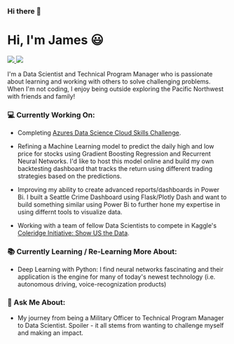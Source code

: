 ### Hi there 👋

# Hi, I'm James :smiley:

 <!-- LinkedIn Contact -->
  <a href="https://www.linkedin.com/in/jawangusmc/" target="_blank">
    <img src="https://img.shields.io/badge/-JAMES%20WANG-blue?style=for-the-badge&logo=Linkedin&logoColor=white"/>
  </a>
  
<!-- Email -->
  <a href="mailto:jawang.um@gmail.com">
    <img src="https://img.shields.io/badge/EMAIL-jawang.um@gmail.com-20b2aa?style=for-the-badge"/>
  </a>
  
</br>
<p>
I'm a Data Scientist and Technical Program Manager who is passionate about learning and working with others to solve challenging problems. When I'm not coding, I enjoy being outside exploring the Pacific Northwest with friends and family!</p>


### 💻 Currently Working On:

* Completing [Azures Data Science Cloud Skills Challenge](https://docs.microsoft.com/en-us/learn/challenges?id=3F886A40-54D6-42DA-BDD5-BA0B210A04B9?OCID=AID3027817).

* Refining a Machine Learning model to predict the daily high and low price for stocks using Gradient Boosting Regression and Recurrent Neural Networks. I'd like to host this model online and build my own backtesting dashboard that tracks the return using different trading strategies based on the predictions. 

* Improving my ability to create advanced reports/dashboards in Power Bi. I built a Seattle Crime Dashboard using Flask/Plotly Dash and want to build something similar using Power Bi to further hone my expertise in using differnt tools to visualize data.

* Working with a team of fellow Data Scientists to compete in Kaggle's [Coleridge Initiative: Show US the Data](https://www.kaggle.com/c/coleridgeinitiative-show-us-the-data).

### 📚 Currently Learning / Re-Learning More About:

* Deep Learning with Python: I find neural networks fascinating and their application is the engine for many of today's newest technology (i.e. autonomous driving, voice-recognization products)


### 💬 Ask Me About:

* My journey from being a Military Officer to Technical Program Manager to Data Scientist. Spoiler - it all stems from wanting to challenge myself and making an impact.
